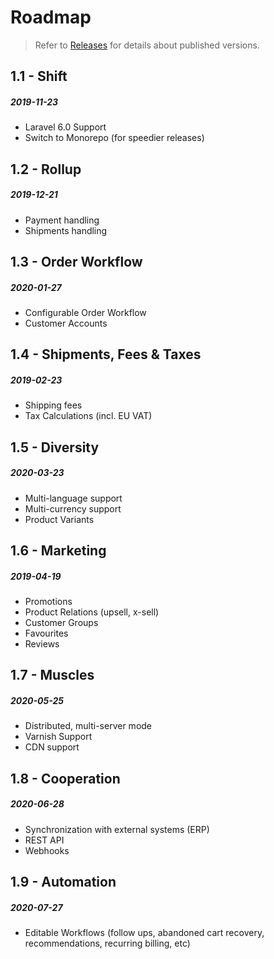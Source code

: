 # Roadmap

> Refer to [Releases](releases.md) for details about published versions.

## 1.1 - Shift
##### 2019-11-23

- Laravel 6.0 Support
- Switch to Monorepo (for speedier releases)

## 1.2 - Rollup
##### 2019-12-21

- Payment handling
- Shipments handling

## 1.3 - Order Workflow
##### 2020-01-27

- Configurable Order Workflow
- Customer Accounts

## 1.4 - Shipments, Fees & Taxes
##### 2019-02-23

- Shipping fees
- Tax Calculations (incl. EU VAT)

## 1.5 - Diversity
##### 2020-03-23

- Multi-language support
- Multi-currency support
- Product Variants

## 1.6 - Marketing
##### 2019-04-19

- Promotions
- Product Relations (upsell, x-sell)
- Customer Groups
- Favourites
- Reviews

## 1.7 - Muscles
##### 2020-05-25

- Distributed, multi-server mode
- Varnish Support
- CDN support

## 1.8 - Cooperation
##### 2020-06-28

- Synchronization with external systems (ERP)
- REST API
- Webhooks

## 1.9 - Automation
##### 2020-07-27

- Editable Workflows (follow ups, abandoned cart recovery,
  recommendations, recurring billing, etc)
